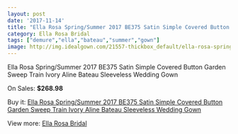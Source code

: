 ```yaml
---
layout: post
date: '2017-11-14'
title: "Ella Rosa Spring/Summer 2017 BE375 Satin Simple Covered Button Garden Sweep Train Ivory Aline Bateau Sleeveless Wedding Gown"
category: Ella Rosa Bridal
tags: ["demure","ella","bateau","summer","gown"]
image: http://img.idealgown.com/21557-thickbox_default/ella-rosa-spring-summer-2017-be375-satin-simple-covered-button-garden-sweep-train-ivory-aline-bateau-sleeveless-wedding-gown.jpg
---
```

Ella Rosa Spring/Summer 2017 BE375 Satin Simple Covered Button Garden Sweep Train Ivory Aline Bateau Sleeveless Wedding Gown

On Sales: **$268.98**
<a href="https://www.idealgown.com/en/ella-rosa-bridal/8159-ella-rosa-spring-summer-2017-be375-satin-simple-covered-button-garden-sweep-train-ivory-aline-bateau-sleeveless-wedding-gown.html"><amp-img layout="responsive" width="600" height="600" src="//img.idealgown.com/21557-thickbox_default/ella-rosa-spring-summer-2017-be375-satin-simple-covered-button-garden-sweep-train-ivory-aline-bateau-sleeveless-wedding-gown.jpg" alt="Ella Rosa Spring/Summer 2017 BE375 Satin Simple Covered Button Garden Sweep Train Ivory Aline Bateau Sleeveless Wedding Gown 0" /></a>
<a href="https://www.idealgown.com/en/ella-rosa-bridal/8159-ella-rosa-spring-summer-2017-be375-satin-simple-covered-button-garden-sweep-train-ivory-aline-bateau-sleeveless-wedding-gown.html"><amp-img layout="responsive" width="600" height="600" src="//img.idealgown.com/21562-thickbox_default/ella-rosa-spring-summer-2017-be375-satin-simple-covered-button-garden-sweep-train-ivory-aline-bateau-sleeveless-wedding-gown.jpg" alt="Ella Rosa Spring/Summer 2017 BE375 Satin Simple Covered Button Garden Sweep Train Ivory Aline Bateau Sleeveless Wedding Gown 1" /></a>
<a href="https://www.idealgown.com/en/ella-rosa-bridal/8159-ella-rosa-spring-summer-2017-be375-satin-simple-covered-button-garden-sweep-train-ivory-aline-bateau-sleeveless-wedding-gown.html"><amp-img layout="responsive" width="600" height="600" src="//img.idealgown.com/21561-thickbox_default/ella-rosa-spring-summer-2017-be375-satin-simple-covered-button-garden-sweep-train-ivory-aline-bateau-sleeveless-wedding-gown.jpg" alt="Ella Rosa Spring/Summer 2017 BE375 Satin Simple Covered Button Garden Sweep Train Ivory Aline Bateau Sleeveless Wedding Gown 2" /></a>
<a href="https://www.idealgown.com/en/ella-rosa-bridal/8159-ella-rosa-spring-summer-2017-be375-satin-simple-covered-button-garden-sweep-train-ivory-aline-bateau-sleeveless-wedding-gown.html"><amp-img layout="responsive" width="600" height="600" src="//img.idealgown.com/21560-thickbox_default/ella-rosa-spring-summer-2017-be375-satin-simple-covered-button-garden-sweep-train-ivory-aline-bateau-sleeveless-wedding-gown.jpg" alt="Ella Rosa Spring/Summer 2017 BE375 Satin Simple Covered Button Garden Sweep Train Ivory Aline Bateau Sleeveless Wedding Gown 3" /></a>
<a href="https://www.idealgown.com/en/ella-rosa-bridal/8159-ella-rosa-spring-summer-2017-be375-satin-simple-covered-button-garden-sweep-train-ivory-aline-bateau-sleeveless-wedding-gown.html"><amp-img layout="responsive" width="600" height="600" src="//img.idealgown.com/21559-thickbox_default/ella-rosa-spring-summer-2017-be375-satin-simple-covered-button-garden-sweep-train-ivory-aline-bateau-sleeveless-wedding-gown.jpg" alt="Ella Rosa Spring/Summer 2017 BE375 Satin Simple Covered Button Garden Sweep Train Ivory Aline Bateau Sleeveless Wedding Gown 4" /></a>
<a href="https://www.idealgown.com/en/ella-rosa-bridal/8159-ella-rosa-spring-summer-2017-be375-satin-simple-covered-button-garden-sweep-train-ivory-aline-bateau-sleeveless-wedding-gown.html"><amp-img layout="responsive" width="600" height="600" src="//img.idealgown.com/21558-thickbox_default/ella-rosa-spring-summer-2017-be375-satin-simple-covered-button-garden-sweep-train-ivory-aline-bateau-sleeveless-wedding-gown.jpg" alt="Ella Rosa Spring/Summer 2017 BE375 Satin Simple Covered Button Garden Sweep Train Ivory Aline Bateau Sleeveless Wedding Gown 5" /></a>

Buy it: [Ella Rosa Spring/Summer 2017 BE375 Satin Simple Covered Button Garden Sweep Train Ivory Aline Bateau Sleeveless Wedding Gown](https://www.idealgown.com/en/ella-rosa-bridal/8159-ella-rosa-spring-summer-2017-be375-satin-simple-covered-button-garden-sweep-train-ivory-aline-bateau-sleeveless-wedding-gown.html "Ella Rosa Spring/Summer 2017 BE375 Satin Simple Covered Button Garden Sweep Train Ivory Aline Bateau Sleeveless Wedding Gown")

View more: [Ella Rosa Bridal](https://www.idealgown.com/en/60-ella-rosa-bridal "Ella Rosa Bridal")